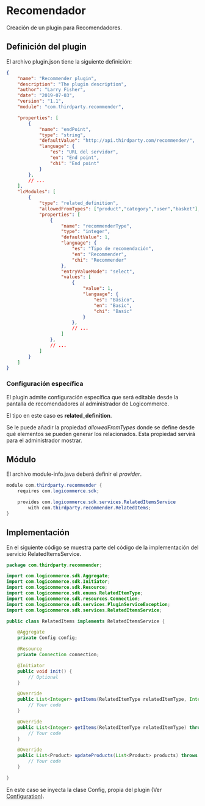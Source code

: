 # Recomendador

Creación de un plugin para Recomendadores.

## Definición del plugin

El archivo plugin.json tiene la siguiente definición:

```json
{
    "name": "Recommender plugin",
    "description": "The plugin description",
    "author": "Larry Fisher",
    "date": "2019-07-03",
    "version": "1.1",
    "module": "com.thirdparty.recommender",

    "properties": [
        {
            "name": "endPoint",
            "type": "string",
            "defaultValue": "http://api.thirdparty.com/recommender/",
            "language": {
                "es": "URL del servidor",
                "en": "End point",
                "chi": "End point"
            }
        },
        // ...
    ],
    "lcModules": [
        {
            "type": "related_definition",
            "allowedFromTypes": ["product","category","user","basket"],
            "properties": [
                {
                    "name": "recommenderType",
                    "type": "integer",
                    "defaultValue": 1,
                    "language": {
                        "es": "Tipo de recomendación",
                        "en": "Recommender",
                        "chi": "Recommender"
                    },
                    "entryValueMode": "select",
                    "values": [
                        {
                            "value": 1,
                            "language": {
                                "es": "Básico",
                                "en": "Basic",
                                "chi": "Basic"
                            }  
                        },
                        // ...
                    ]
                },
                // ...
            ]
        }
    ]
}
```

### Configuración específica

El plugin admite configuración específica que será editable desde la pantalla de recomendadores al administrador de Logicommerce.

El tipo en este caso es **related_definition**.

Se le puede añadir la propiedad *allowedFromTypes* donde se define desde qué elementos se pueden generar los relacionados. Esta propiedad servirá para el administrador mostrar.

## Módulo

El archivo module-info.java deberá definir el *provider*.

```java
module com.thirdparty.recommender {
    requires com.logicommerce.sdk;

    provides com.logicommerce.sdk.services.RelatedItemsService
        with com.thirdparty.recommender.RelatedItems;
}
```

## Implementación

En el siguiente código se muestra parte del código de la implementación del servicio RelatedItemsService.

```java
package com.thirdparty.recommender;

import com.logicommerce.sdk.Aggregate;
import com.logicommerce.sdk.Initiator;
import com.logicommerce.sdk.Resource;
import com.logicommerce.sdk.enums.RelatedItemType;
import com.logicommerce.sdk.resources.Connection;
import com.logicommerce.sdk.services.PluginServiceException;
import com.logicommerce.sdk.services.RelatedItemsService;

public class RelatedItems implements RelatedItemsService {

    @Aggregate
    private Config config;

    @Resource
    private Connection connection;

    @Initiator
    public void init() {
        // Optional
    }

    @Override
    public List<Integer> getItems(RelatedItemType relatedItemType, Integer id) throws PluginServiceException {
        // Your code
    }

    @Override
    public List<Integer> getItems(RelatedItemType relatedItemType) throws PluginServiceException {
        // Your code
    }

    @Override
    public List<Product> updateProducts(List<Product> products) throws PluginServiceException {
        // Your code
    }

}
```

En este caso se inyecta la clase Config, propia del plugin (Ver [Configuration](Configuration.md)).
